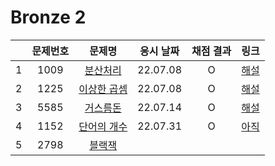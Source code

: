 # Bronze 2

|     | 문제번호 |          문제명          | 응시 날짜 | 채점 결과 | 링크                                                                                                                                                                                                |
| :-: | :------: | :----------------------: | :-------: | :-------: | --------------------------------------------------------------------------------------------------------------------------------------------------------------------------------------------------- |
|  1  |   1009   |  [분산처리](./1009.js)   | 22.07.08  |     O     | [해설](https://velog.io/@muz/%EB%B0%B1%EC%A4%80node.js%EA%B5%AC%ED%98%84-1009%EB%B2%88-%EB%B6%84%EC%82%B0%EC%B2%98%EB%A6%AC-for%EB%AC%B8)                                                           |
|  2  |   1225   | [이상한 곱셈](./1225.js) | 22.07.08  |     O     | [해설](https://velog.io/@muz/%EB%B0%B1%EC%A4%80node.js-1225%EB%B2%88-%EC%9D%B4%EC%83%81%ED%95%9C-%EA%B3%B1%EC%85%88-for%EB%AC%B8-%EC%88%98%ED%95%99-%EA%B5%AC%ED%98%84-%EB%AC%B8%EC%9E%90%EC%97%B4) |
|  3  |   5585   |  [거스름돈](./5585.js)   | 22.07.14  |     O     | [해설](https://velog.io/@muz/%EB%B0%B1%EC%A4%80node.js-5585%EB%B2%88-%EA%B1%B0%EC%8A%A4%EB%A6%84%EB%8F%88-for%EB%AC%B8)                                                                             |
|  4  |   1152   | [단어의 개수](./1152.js) | 22.07.31  |     O     | [아직]()                                                                                                                                                                                            |
|  5  |   2798   |   [블랙잭](./2798.js)    |           |
